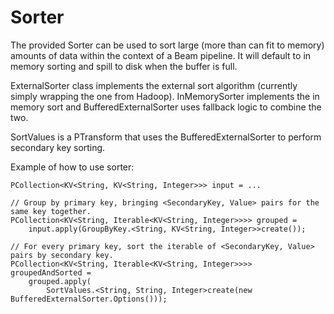 <!--
    Licensed to the Apache Software Foundation (ASF) under one
    or more contributor license agreements.  See the NOTICE file
    distributed with this work for additional information
    regarding copyright ownership.  The ASF licenses this file
    to you under the Apache License, Version 2.0 (the
    "License"); you may not use this file except in compliance
    with the License.  You may obtain a copy of the License at

      http://www.apache.org/licenses/LICENSE-2.0

    Unless required by applicable law or agreed to in writing,
    software distributed under the License is distributed on an
    "AS IS" BASIS, WITHOUT WARRANTIES OR CONDITIONS OF ANY
    KIND, either express or implied.  See the License for the
    specific language governing permissions and limitations
    under the License.
-->

Sorter
============

The provided Sorter can be used to sort large (more than can fit to memory)
amounts of data within the context of a Beam pipeline. It will default to in
memory sorting and spill to disk when the buffer is full.

ExternalSorter class implements the external sort algorithm (currently simply wrapping
the one from Hadoop). InMemorySorter implements the in memory sort and
BufferedExternalSorter uses fallback logic to combine the two.

SortValues is a PTransform that uses the BufferedExternalSorter to perform secondary key sorting.

Example of how to use sorter:

    PCollection<KV<String, KV<String, Integer>>> input = ...

    // Group by primary key, bringing <SecondaryKey, Value> pairs for the same key together.
    PCollection<KV<String, Iterable<KV<String, Integer>>>> grouped =
        input.apply(GroupByKey.<String, KV<String, Integer>>create());

    // For every primary key, sort the iterable of <SecondaryKey, Value> pairs by secondary key.
    PCollection<KV<String, Iterable<KV<String, Integer>>>> groupedAndSorted =
        grouped.apply(
            SortValues.<String, String, Integer>create(new BufferedExternalSorter.Options()));
